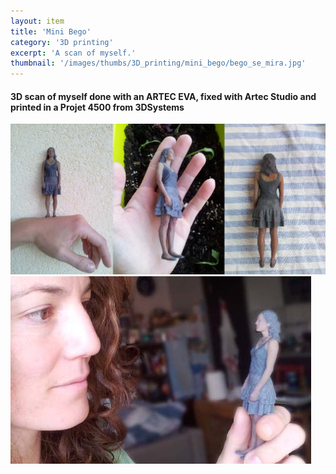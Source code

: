 ```yaml
---
layout: item
title: 'Mini Bego'
category: '3D printing'
excerpt: 'A scan of myself.'
thumbnail: '/images/thumbs/3D_printing/mini_bego/bego_se_mira.jpg'
---
```


<h4>
   3D scan of myself done with an ARTEC EVA, fixed with Artec Studio and printed in a Projet 4500 from 3DSystems
</h4>


<div class="image fit">
	<img src="/images/fulls/3D_printing/mini_bego/mini_bego_tres.jpg">
</div>

<div class="image fit">
	<img src="/images/fulls/3D_printing/mini_bego/bego_se_mira.jpg">
</div>




